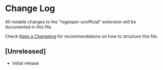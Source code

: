 # Change Log

All notable changes to the "regexper-unofficial" extension will be documented in this file.

Check [Keep a Changelog](http://keepachangelog.com/) for recommendations on how to structure this file.

## [Unreleased]

- Initial release